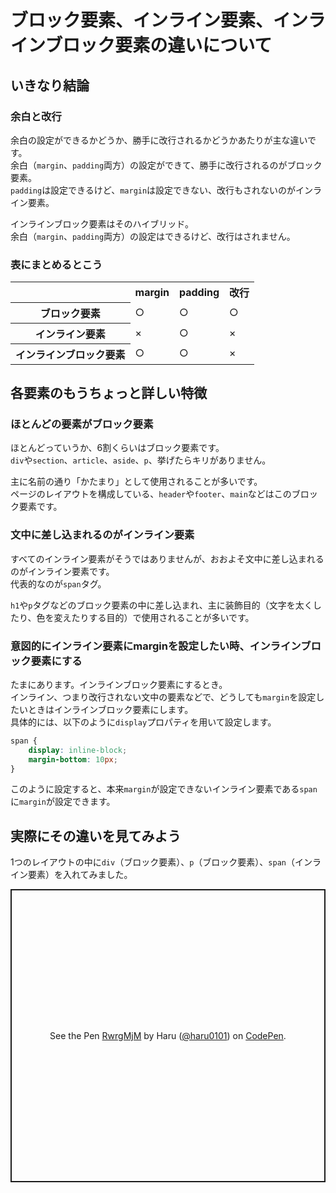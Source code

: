 # ブロック要素、インライン要素、インラインブロック要素の違いについて  

## いきなり結論  

### 余白と改行  
余白の設定ができるかどうか、勝手に改行されるかどうかあたりが主な違いです。  
余白（`margin`、`padding`両方）の設定ができて、勝手に改行されるのがブロック要素。  
`padding`は設定できるけど、`margin`は設定できない、改行もされないのがインライン要素。  

インラインブロック要素はそのハイブリッド。  
余白（`margin`、`padding`両方）の設定はできるけど、改行はされません。  

### 表にまとめるとこう  

<table>
    <tr>
        <th></th>
        <th>margin</th>
        <th>padding</th>
        <th>改行</th>
    </tr>
    <tr>
        <th>ブロック要素</th>
        <td>○</td>
        <td>○</td>
        <td>○</td>
    </tr>
    <tr>
        <th>インライン要素</th>
        <td>×</td>
        <td>○</td>
        <td>×</td>
    </tr>
    <tr>
        <th>インラインブロック要素</th>
        <td>○</td>
        <td>○</td>
        <td>×</td>
    </tr>

</table>

## 各要素のもうちょっと詳しい特徴  

### ほとんどの要素がブロック要素  
ほとんどっていうか、6割くらいはブロック要素です。  
`div`や`section`、`article`、`aside`、`p`、挙げたらキリがありません。  

主に名前の通り「かたまり」として使用されることが多いです。  
ページのレイアウトを構成している、`header`や`footer`、`main`などはこのブロック要素です。  

### 文中に差し込まれるのがインライン要素  
すべてのインライン要素がそうではありませんが、おおよそ文中に差し込まれるのがインライン要素です。  
代表的なのが`span`タグ。  

`h1`や`p`タグなどのブロック要素の中に差し込まれ、主に装飾目的（文字を太くしたり、色を変えたりする目的）で使用されることが多いです。  

### 意図的にインライン要素にmarginを設定したい時、インラインブロック要素にする  
たまにあります。インラインブロック要素にするとき。  
インライン、つまり改行されない文中の要素などで、どうしても`margin`を設定したいときはインラインブロック要素にします。  
具体的には、以下のように`display`プロパティを用いて設定します。  

```css  
span {
    display: inline-block;
    margin-bottom: 10px;
}
```  

このように設定すると、本来`margin`が設定できないインライン要素である`span`に`margin`が設定できます。  

## 実際にその違いを見てみよう  
1つのレイアウトの中に`div`（ブロック要素）、`p`（ブロック要素）、`span`（インライン要素）を入れてみました。  

<p class="codepen" data-height="469" data-theme-id="light" data-default-tab="css,result" data-user="haru0101" data-slug-hash="RwrgMjM" style="height: 469px; box-sizing: border-box; display: flex; align-items: center; justify-content: center; border: 2px solid; margin: 1em 0; padding: 1em;" data-pen-title="RwrgMjM">
  <span>See the Pen <a href="https://codepen.io/haru0101/pen/RwrgMjM">
  RwrgMjM</a> by Haru (<a href="https://codepen.io/haru0101">@haru0101</a>)
  on <a href="https://codepen.io">CodePen</a>.</span>
</p>
<script async src="https://static.codepen.io/assets/embed/ei.js"></script>